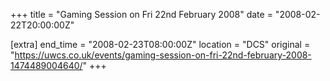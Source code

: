 +++
title = "Gaming Session on Fri 22nd February 2008"
date = "2008-02-22T20:00:00Z"

[extra]
end_time = "2008-02-23T08:00:00Z"
location = "DCS"
original = "https://uwcs.co.uk/events/gaming-session-on-fri-22nd-february-2008-1474489004640/"
+++



